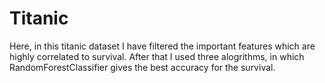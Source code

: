 # Titanic
Here, in this titanic dataset I have filtered the important features which are highly correlated to survival. After that I used three alogrithms, in which RandomForestClassifier gives the best accuracy for the survival.
